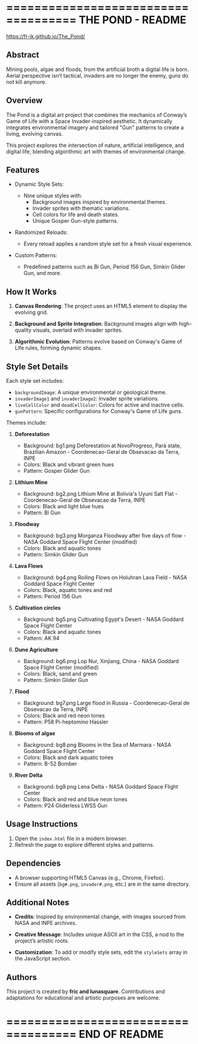 ====================================
           THE POND - README
====================================

https://fr-ik.github.io/The_Pond/

Abstract
--------
Mining pools, algae and floods, from the artificial broth a digital life is born.
Aerial perspective isn’t tactical, invaders are no longer the enemy, guns do not kill anymore.

Overview
--------
The Pond is a digital art project that combines the mechanics of Conway’s Game of Life 
with a Space Invader-inspired aesthetic. It dynamically integrates environmental imagery 
and tailored "Gun" patterns to create a living, evolving canvas. 

This project explores the intersection of nature, artificial intelligence, and digital life, 
blending algorithmic art with themes of environmental change.

Features
--------
- Dynamic Style Sets:
  * Nine unique styles with:
    - Background images inspired by environmental themes.
    - Invader sprites with thematic variations.
    - Cell colors for life and death states.
    - Unique Gosper Gun-style patterns.

- Randomized Reloads:
  * Every reload applies a random style set for a fresh visual experience.

- Custom Patterns:
  * Predefined patterns such as Bi Gun, Period 156 Gun, Simkin Glider Gun, and more.

How It Works
------------
1. **Canvas Rendering**:
   The project uses an HTML5 <canvas> element to display the evolving grid.

2. **Background and Sprite Integration**:
   Background images align with high-quality visuals, overlaid with invader sprites.

3. **Algorithmic Evolution**:
   Patterns evolve based on Conway's Game of Life rules, forming dynamic shapes.

Style Set Details
-----------------
Each style set includes:
- `backgroundImage`: A unique environmental or geological theme.
- `invaderImage1` and `invaderImage2`: Invader sprite variations.
- `liveCellColor` and `deadCellColor`: Colors for active and inactive cells.
- `gunPattern`: Specific configurations for Conway's Game of Life guns.

Themes include:
1. **Deforestation**
   - Background: bg1.png Deforestation at NovoProgreso, Parà state, Brazilian Amazon - Coordenecao-Geral de Obsevacao da Terra, INPE 
   - Colors: Black and vibrant green hues
   - Pattern: Gosper Glider Gun

2. **Lithium Mine**
   - Background: bg2.png Lithium Mine at Bolivia's Uyuni Salt Flat - Coordenecao-Geral de Obsevacao da Terra, INPE
   - Colors: Black and light blue hues
   - Pattern: Bi Gun

3. **Floodway**
   - Background: bg3.png Morganza Floodway after five days of flow - NASA Goddard Space Flight Center (modified)
   - Colors: Black and aquatic tones
   - Pattern: Simkin Glider Gun

4. **Lava Flows**
   - Background: bg4.png Roiling Flows on Holuhran Lava Field - NASA Goddard Space Flight Center
   - Colors: Black, aquatic tones and red
   - Pattern: Period 156 Gun

5. **Cultivation circles**
   - Background: bg5.png Cultivating Egypt's Desert - NASA Goddard Space Flight Center
   - Colors: Black and aquatic tones
   - Pattern: AK 94

6. **Dune Agriculture**
   - Background: bg6.png Lop Nur, Xinjiang, China - NASA Goddard Space Flight Center (modified)
   - Colors: Black, sand and green
   - Pattern: Simkin Glider Gun

7. **Flood**
   - Background: bg7.png Large flood in Russia - Coordenecao-Geral de Obsevacao da Terra, INPE
   - Colors: Black and red neon tones
   - Pattern: P58 Pi-heptomino Hassler

8. **Blooms of algae**
   - Background: bg8.png Blooms in the Sea of Marmara - NASA Goddard Space Flight Center
   - Colors: Black and dark aquatic tones
   - Pattern: B-52 Bomber

9. **River Delta**
   - Background: bg9.png Lena Delta - NASA Goddard Space Flight Center
   - Colors: Black and red and blue neon tones
   - Pattern: P24 Gliderless LWSS Gun

Usage Instructions
------------------
1. Open the `index.html` file in a modern browser.
2. Refresh the page to explore different styles and patterns.

Dependencies
------------
- A browser supporting HTML5 Canvas (e.g., Chrome, Firefox).
- Ensure all assets (`bg#.png`, `invader#.png`, etc.) are in the same directory.

Additional Notes
----------------
- **Credits**:
  Inspired by environmental change, with images sourced from NASA and INPE archives.
  
- **Creative Message**:
  Includes unique ASCII art in the CSS, a nod to the project’s artistic roots.

- **Customization**:
  To add or modify style sets, edit the `styleSets` array in the JavaScript section.

Authors
-------
This project is created by **fric and lunasquare**. Contributions and adaptations for 
educational and artistic purposes are welcome.

====================================
           END OF README
====================================

 
 
